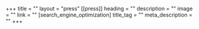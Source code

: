 +++
title = ""
layout = "press"
[[press]]
heading = ""
description = ""
image = ""
link = ""
[search_engine_optimization]
title_tag = ""
meta_description = ""
+++